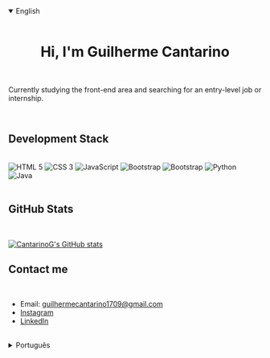 <details open>
<summary>English</summary>
<br>
<h1 style="text-align: center">Hi, I'm Guilherme Cantarino</h1>
<br>
<p>
  Currently studying the front-end area and searching for an entry-level job or internship.
</p>
<br>
<h2>Development Stack</h2>
<br>
<img src="https://cdn-icons-png.flaticon.com/64/174/174854.png" title="HTML 5" />
<img src="https://cdn-icons-png.flaticon.com/64/732/732190.png" title="CSS 3" />
<img src="https://cdn-icons-png.flaticon.com/64/5968/5968292.png" title="JavaScript" />
<img src="https://cdn-icons-png.flaticon.com/64/5968/5968672.png" title="Bootstrap" />
<img src="https://cdn-icons-png.flaticon.com/64/5968/5968358.png" title="Bootstrap" />
<img src="https://cdn-icons-png.flaticon.com/64/1822/1822899.png" title="Python" />
<img src="https://cdn-icons-png.flaticon.com/64/226/226777.png" title="Java" />
<br><br>
<h2>GitHub Stats</h2>
<br> 

[![CantarinoG's GitHub stats](https://github-readme-stats.vercel.app/api?username=CantarinoG&theme=tokyonight)](https://github.com/CantarinoG)
<br>
<h2>Contact me</h2>
<br>

  * Email: guilhermecantarino1709@gmail.com  
  * [Instagram](https://www.instagram.com/cantarinoguilherme/)  
  * [LinkedIn](https://www.linkedin.com/in/guilherme-cantarino-34b3201b2/)

<br>

</details>

<details>
<summary>Português</summary>
<br>
<h1 style="text-align: center">Olá, eu sou Guilherme Cantarino</h1>
<br>
<p>
  Atualmente estudando a área de Front-End e buscando uma vaga de júnior ou estágio.
</p>
<br>
<h2>Meu Stack de Desenvolvimento</h2>
<br>
<img src="https://cdn-icons-png.flaticon.com/64/174/174854.png" title="HTML 5" />
<img src="https://cdn-icons-png.flaticon.com/64/732/732190.png" title="CSS 3" />
<img src="https://cdn-icons-png.flaticon.com/64/5968/5968292.png" title="JavaScript" />
<img src="https://cdn-icons-png.flaticon.com/64/5968/5968672.png" title="Bootstrap" />
<img src="https://cdn-icons-png.flaticon.com/64/5968/5968358.png" title="Bootstrap" />
<img src="https://cdn-icons-png.flaticon.com/64/1822/1822899.png" title="Python" />
<img src="https://cdn-icons-png.flaticon.com/64/226/226777.png" title="Java" />
<br><br>
<h2>Status do GitHub</h2>
<br> 

[![CantarinoG's GitHub stats](https://github-readme-stats.vercel.app/api?username=CantarinoG&theme=tokyonight)](https://github.com/CantarinoG)
<br>
<h2>Entre em contato comigo</h2>
<br>

  * Email: guilhermecantarino1709@gmail.com  
  * [Instagram](https://www.instagram.com/cantarinoguilherme/)  
  * [LinkedIn](https://www.linkedin.com/in/guilherme-cantarino-34b3201b2/)

<br>

</details>
